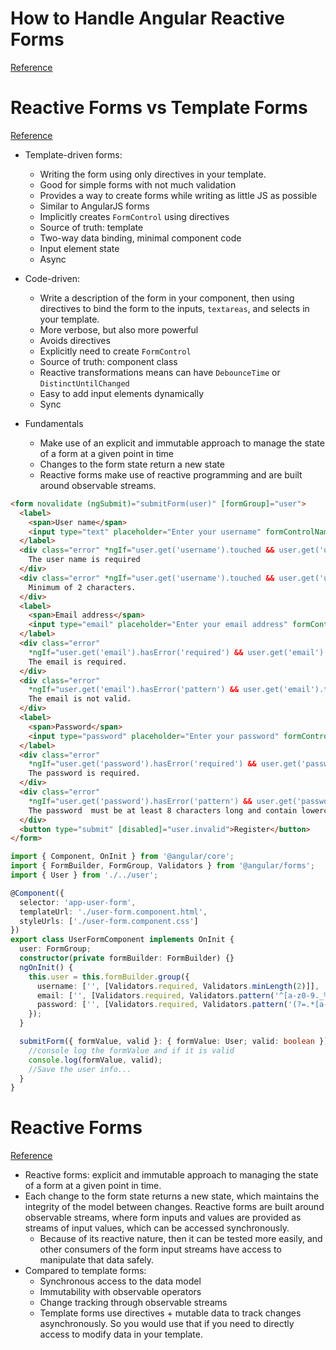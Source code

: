 # How to Handle Angular Reactive Forms
[Reference](https://www.gistia.com/angular-reactive-forms/)
# Reactive Forms vs Template Forms
[Reference](https://stackoverflow.com/questions/44557477/angular-2-reactive-forms-vs-template-forms)

- Template-driven forms:
  - Writing the form using only directives in your template.
  - Good for simple forms with not much validation
  - Provides a way to create forms while writing as little JS as possible
  - Similar to AngularJS forms
  - Implicitly creates `FormControl` using directives
  - Source of truth: template
  - Two-way data binding, minimal component code
  - Input element state
  - Async

- Code-driven:
  - Write a description of the form in your component, then using directives to bind the form to the inputs, `textareas`, and selects in your template.
  - More verbose, but also more powerful
  - Avoids directives
  - Explicitly need to create `FormControl`
  - Source of truth: component class
  - Reactive transformations means can have `DebounceTime` or `DistinctUntilChanged`
  - Easy to add input elements dynamically
  - Sync

- Fundamentals
  - Make use of an explicit and immutable approach to manage the state of a form at a given point in time
  - Changes to the form state return a new state
  - Reactive forms make use of reactive programming and are built around observable streams.

``` html
<form novalidate (ngSubmit)="submitForm(user)" [formGroup]="user">
  <label>
    <span>User name</span>
    <input type="text" placeholder="Enter your username" formControlName="username">
  </label>
  <div class="error" *ngIf="user.get('username').touched && user.get('username').hasError('required')">
    The user name is required
  </div>
  <div class="error" *ngIf="user.get('username').touched && user.get('username').hasError('minlength')">
    Minimum of 2 characters.
  </div>
  <label>
    <span>Email address</span>
    <input type="email" placeholder="Enter your email address" formControlName="email">
  </label>
  <div class="error"
    *ngIf="user.get('email').hasError('required') && user.get('email').touched">
    The email is required.
  </div>
  <div class="error"
    *ngIf="user.get('email').hasError('pattern') && user.get('email').touched">
    The email is not valid.
  </div>
  <label>
    <span>Password</span>
    <input type="password" placeholder="Enter your password" formControlName="password">
  </label>
  <div class="error"
    *ngIf="user.get('password').hasError('required') && user.get('password').touched">
    The password is required.
  </div>
  <div class="error"
    *ngIf="user.get('password').hasError('pattern') && user.get('password').touched">
    The password  must be at least 8 characters long and contain lowercase, uppercase letters, numbers and special characters.
  </div>
  <button type="submit" [disabled]="user.invalid">Register</button>
</form>
```

``` ts
import { Component, OnInit } from '@angular/core';
import { FormBuilder, FormGroup, Validators } from '@angular/forms';
import { User } from './../user';

@Component({
  selector: 'app-user-form',
  templateUrl: './user-form.component.html',
  styleUrls: ['./user-form.component.css']
})
export class UserFormComponent implements OnInit {
  user: FormGroup;
  constructor(private formBuilder: FormBuilder) {}
  ngOnInit() {
    this.user = this.formBuilder.group({
      username: ['', [Validators.required, Validators.minLength(2)]],
      email: ['', [Validators.required, Validators.pattern('^[a-z0-9._%+-]+@[a-z0-9.-]+\.[a-z]{2,4}$')]],
      password: ['', [Validators.required, Validators.pattern('(?=.*[a-z])(?=.*[A-Z])(?=.*[0-9])(?=.*[$@$!%*?&])[A-Za-z\d$@$!%*?&].{8,}')]],
    });
  }

  submitForm({ formValue, valid }: { formValue: User; valid: boolean }) {
    //console log the formValue and if it is valid
    console.log(formValue, valid);
    //Save the user info...
  }
}
```

# Reactive Forms
[Reference](https://angular.io/guide/reactive-forms)

- Reactive forms: explicit and immutable approach to managing the state of a form at a given point in time.
- Each change to the form state returns a new state, which maintains the integrity of the model between changes. Reactive forms are built around observable streams, where form inputs and values are provided as streams of input values, which can be accessed synchronously.
  - Because of its reactive nature, then it can be tested more easily, and other consumers of the form input streams have access to manipulate that data safely.
- Compared to template forms:
  - Synchronous access to the data model
  - Immutability with observable operators
  - Change tracking through observable streams
  - Template forms use directives + mutable data to track changes asynchronously. So you would use that if you need to directly access to modify data in your template.

